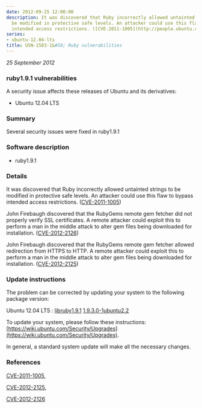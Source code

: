 ```yaml
---
date: 2012-09-25 12:00:00
description: It was discovered that Ruby incorrectly allowed untainted strings to
  be modified in protective safe levels. An attacker could use this flaw to bypass
  intended access restrictions. ([CVE-2011-1005](http://people.ubuntu.com/~ubuntu-security/cve/CVE-2011-1005))
series:
- ubuntu-12.04-lts
title: USN-1583-1&#58; Ruby vulnerabilities
---
```


*25 September 2012*

### ruby1.9.1 vulnerabilities

A security issue affects these releases of Ubuntu and its derivatives:

* Ubuntu 12.04 LTS

### Summary

Several security issues were fixed in ruby1.9.1 

### Software description

* ruby1.9.1 

### Details

It was discovered that Ruby incorrectly allowed untainted strings to be modified in protective safe levels. An attacker could use this flaw to bypass intended access restrictions. ([CVE-2011-1005](http://people.ubuntu.com/~ubuntu-security/cve/CVE-2011-1005))

John Firebaugh discovered that the RubyGems remote gem fetcher did not properly verify SSL certificates. A remote attacker could exploit this to perform a man in the middle attack to alter gem files being downloaded for installation. ([CVE-2012-2126](http://people.ubuntu.com/~ubuntu-security/cve/CVE-2012-2126))

John Firebaugh discovered that the RubyGems remote gem fetcher allowed redirection from HTTPS to HTTP. A remote attacker could exploit this to perform a man in the middle attack to alter gem files being downloaded for installation. ([CVE-2012-2125](http://people.ubuntu.com/~ubuntu-security/cve/CVE-2012-2125)) 

### Update instructions

The problem can be corrected by updating your system to the following package version:

Ubuntu 12.04 LTS
 : [libruby1.9.1](https://launchpad.net/ubuntu/+source/ruby1.9.1) <span> [1.9.3.0-1ubuntu2.2](https://launchpad.net/ubuntu/+source/ruby1.9.1/1.9.3.0-1ubuntu2.2) </span> 

To update your system, please follow these instructions: [https://wiki.ubuntu.com/Security/Upgrades](https://wiki.ubuntu.com/Security/Upgrades).

In general, a standard system update will make all the necessary changes. 

### References

 
 [CVE-2011-1005](http://people.ubuntu.com/~ubuntu-security/cve/CVE-2011-1005), 

 [CVE-2012-2125](http://people.ubuntu.com/~ubuntu-security/cve/CVE-2012-2125), 

 [CVE-2012-2126](http://people.ubuntu.com/~ubuntu-security/cve/CVE-2012-2126)
